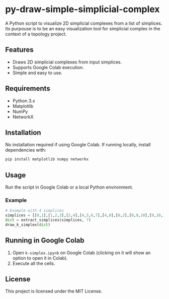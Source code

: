 # py-draw-simple-simplicial-complex

A Python script to visualize 2D simplicial complexes from a list of simplices.
Its purpouse is to be an easy visualization tool for simplicial complex in the context of a topology project.

## Features

- Draws 2D simplicial complexes from input simplices.
- Supports Google Colab execution.
- Simple and easy to use.

## Requirements

- Python 3.x
- Matplotlib
- NumPy
- NetworkX

## Installation

No installation required if using Google Colab. If running locally, install dependencies with:

```bash
pip install matplotlib numpy networkx
```

## Usage

Run the script in Google Colab or a local Python environment.

### Example

```python
# Example with 4 simplices
simplices = [[0,1],[1,2,3],[2,4],[4,5,6,7],[4,0],[0,2],[0,9,10],[9,10,11,12]]
dict = extract_simplices(simplices, 7)
draw_k_simplex(dict)
```

## Running in Google Colab

1. Open `k-simplex.ipynb` on Google Colab (clicking on it will show an option to open it in Colab).
2. Execute all the cells.

## License

This project is licensed under the MIT License.
